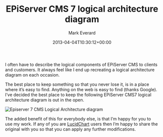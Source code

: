 ﻿---
title: EPiServer CMS 7 logical architecture diagram
date: 2013-04-04T10:30:12+00:00
author: Mark Everard
color: rgb(0,0,0)
layout: post
permalink: /2013/04/04/episerver-cms-7-logical-architecture-diagram/
dsq_thread_id:
  - "1171642749"
categories:
  - Architecture
  - Episerver
---
I often have to describe the logical components of EPiServer CMS to clients and customers. It always feel like I end up recreating a logical architecture diagram on each occasion.

The best place to keep something so that you never lose it, is in a place where it&#8217;s easy to find. Anything on the web is easy to find (thanks Google). I&#8217;ve decided the best place to keep the following EPiServer CMS7 logical architecture diagram is out in the open.

![Episerver 7 CMS Logical Architecture diagram](/assets/uploads/2013/12/EPiServer-CMS-Logical.png)

The added benefit of this for everybody else, is that I&#8217;m happy for you to use my work. If any of you are <a title="Flow Chart Maker and Online Diagram Software" href="https://www.lucidchart.com/" target="_blank">LucidChart</a> users then I&#8217;m happy to share the original with you so that you can apply any further modifications.